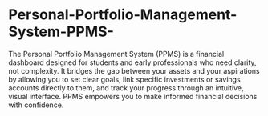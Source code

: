 # Personal-Portfolio-Management-System-PPMS-


The Personal Portfolio Management System (PPMS) is a financial dashboard designed for students and early professionals who need clarity, not complexity. It bridges the gap between your assets and your aspirations by allowing you to set clear goals, link specific investments or savings accounts directly to them, and track your progress through an intuitive, visual interface. PPMS empowers you to make informed financial decisions with confidence.
